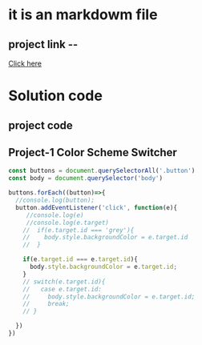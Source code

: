 # it is an markdowm file 
## project link --
[Click here](https://stackblitz.com/edit/dom-project-chaiaurcode?file=index.html)

# Solution code
## project code

## Project-1 Color Scheme Switcher
```javascript
const buttons = document.querySelectorAll('.button')
const body = document.querySelector('body')

buttons.forEach((button)=>{
  //console.log(button);
  button.addEventListener('click', function(e){
     //console.log(e)
     //console.log(e.target)
    //  if(e.target.id === 'grey'){
    //    body.style.backgroundColor = e.target.id
    //  }

    if(e.target.id === e.target.id){
      body.style.backgroundColor = e.target.id;
    }
    // switch(e.target.id){
    //   case e.target.id:
    //     body.style.backgroundColor = e.target.id;
    //     break;
    // }

  })
})
```